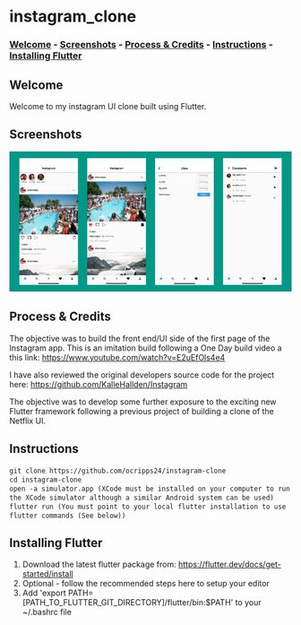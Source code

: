 # instagram_clone

### [Welcome](#welcome) - [Screenshots](#screenshots) - [Process & Credits](#process--credits) - [Instructions](#instructions) - [Installing Flutter](#installing-flutter)

## Welcome

Welcome to my instagram UI clone built using Flutter. 

## Screenshots

<img src="screenshots/group.jpg">


## Process & Credits
The objective was to build the front end/UI side of the first page of the Instagram app. This is an imitation build following a One Day build video a this link: https://www.youtube.com/watch?v=E2uEfOls4e4

I have also reviewed the original developers source code for the project here: https://github.com/KalleHallden/Instagram 

The objective was to develop some further exposure to the exciting new Flutter framework following a previous project of building a clone of the Netflix UI. 

## Instructions

```
git clone https://github.com/ocripps24/instagram-clone
cd instagram-clone
open -a simulator.app (XCode must be installed on your computer to run the XCode simulator although a similar Android system can be used)
flutter run (You must point to your local flutter installation to use flutter commands (See below))
```

## Installing Flutter

1. Download the latest flutter package from: https://flutter.dev/docs/get-started/install
2. Optional - follow the recommended steps here to setup your editor
3. Add 'export PATH=[PATH_TO_FLUTTER_GIT_DIRECTORY]/flutter/bin:$PATH' to your ~/.bashrc file